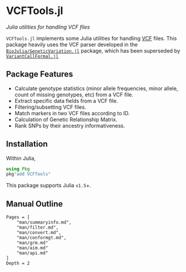 # VCFTools.jl

*Julia utilities for handling VCF files*

`VCFTools.jl` implements some Julia utilities for handling [VCF](https://github.com/samtools/hts-specs) files. This package heavily uses the VCF parser developed in the [`BioJulia/GeneticVariation.jl`](https://github.com/BioJulia/GeneticVariation.jl) package, which has been superseded by [`VariantCallFormal.jl`](https://github.com/rasmushenningsson/VariantCallFormat.jl)

## Package Features

- Calculate genotype statistics (minor allele frequencies, minor allele, count of missing genotypes, etc) from a VCF file. 
- Extract specific data fields from a VCF file. 
- Filtering/subsetting VCF files. 
- Match markers in two VCF files according to ID. 
- Calculation of Genetic Relationship Matrix.
- Rank SNPs by their ancestry informativeness.

## Installation

Within Julia,
```julia
using Pkg
pkg"add VCFTools"
```
This package supports Julia `v1.5`+.

## Manual Outline

```@contents
Pages = [
    "man/summaryinfo.md",
    "man/filter.md",
    "man/convert.md",
    "man/conformgt.md",
    "man/grm.md"
    "man/aim.md"
    "man/api.md"
]
Depth = 2
```
